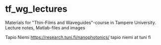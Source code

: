 # tf_wg_lectures
Materials for "Thin-Films and Waveguides"-course in Tampere University.
Lecture notes, Matlab-files and images

Tapio Niemi
https://research.tuni.fi/nanophotonics/
tapio niemi at tuni fi
